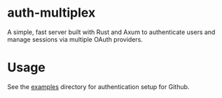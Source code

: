 # auth-multiplex

A simple, fast server built with Rust and Axum to authenticate users and manage sessions via multiple OAuth providers.

# Usage

See the [examples](./examples) directory for authentication setup for Github.
